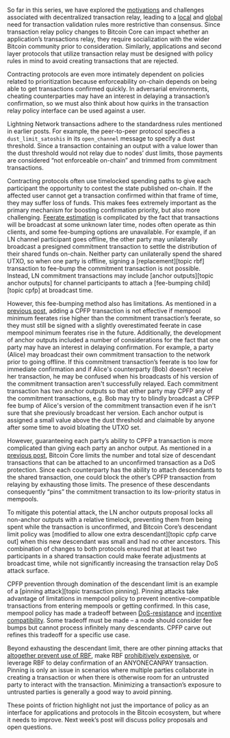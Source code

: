 So far in this series, we have explored the [motivations][policy01]
and challenges associated with decentralized transaction relay,
leading to a [local][policy05] and [global][policy07] need for
transaction validation rules more restrictive than consensus. Since
transaction relay policy changes to Bitcoin Core can impact whether an
application’s transactions relay, they require socialization with the
wider Bitcoin community prior to consideration. Similarly,
applications and second layer protocols that utilize transaction relay
must be designed with policy rules in mind to avoid creating
transactions that are rejected.

Contracting protocols are even more intimately dependent on policies
related to prioritization because enforceability on-chain depends on
being able to get transactions confirmed quickly. In adversarial
environments, cheating counterparties may have an interest in delaying
a transaction’s confirmation, so we must also think about how quirks
in the transaction relay policy interface can be used against a user.

Lightning Network transactions adhere to the standardness rules
mentioned in earlier posts. For example, the peer-to-peer protocol specifies a
`dust_limit_satoshis` in its
`open_channel` message to specify a dust threshold.
Since a transaction containing an output with a
value lower than the dust threshold would not relay due to nodes’ dust
limits, those payments are considered “not enforceable on-chain” and
trimmed from commitment transactions.

Contracting protocols often use timelocked spending paths to give each
participant the opportunity to contest the state published on-chain.
If the affected user cannot get a transaction confirmed within that
frame of time, they may suffer loss of funds. This makes fees
extremely important as the primary mechanism for boosting confirmation
priority, but also more challenging. [Feerate estimation][policy04] is
complicated by the fact that transactions will be broadcast at some
unknown later time, nodes often operate as thin clients, and some
fee-bumping options are unavailable. For example, if an LN channel
participant goes offline, the other party may unilaterally broadcast a
presigned commitment transaction to settle the distribution of their
shared funds on-chain. Neither party can unilaterally spend the shared
UTXO, so when one party is offline, signing a [replacement][topic rbf]
transaction to fee-bump the commitment transaction is not possible.
Instead, LN commitment transactions may include [anchor outputs][topic
anchor outputs] for channel participants to attach a [fee-bumping child][topic cpfp]
at broadcast time.

However, this fee-bumping method also has limitations. As mentioned in
a [previous post][policy06], adding a CPFP transaction is not
effective if mempool minimum feerates rise higher than the commitment
transaction’s feerate, so they must still be signed with a slightly
overestimated feerate in case mempool minimum feerates rise in the
future. Additionally, the development of anchor outputs included a
number of considerations for the fact that one party may have an
interest in delaying confirmation. For example, a party (Alice) may broadcast
their own commitment transaction to the network prior to going
offline. If this commitment transaction’s feerate is too low for
immediate confirmation and if Alice's counterparty (Bob) doesn't receive her transaction,
he may be confused when his broadcasts of his version of the
commitment transaction aren't successfully relayed.
Each commitment transaction has two anchor outputs so that either party
may CPFP any of the commitment transactions, e.g. Bob may try to blindly
broadcast a CPFP fee bump of Alice's version of the commitment
transaction even if he isn't sure that she previously broadcast her
version. Each anchor output is assigned a small value
above the dust threshold and claimable by anyone after some time to
avoid bloating the UTXO set.

However, guaranteeing each party’s ability to CPFP a transaction is
more complicated than giving each party an anchor output. As mentioned
in a [previous post][policy05], Bitcoin Core limits the number and
total size of descendant transactions that can be attached to an
unconfirmed transaction as a DoS protection. Since each counterparty
has the ability to attach descendants to the shared transaction, one
could block the other’s CPFP transaction from relaying by exhausting
those limits.  The presence of these descendants consequently “pins”
the commitment transaction to its low-priority status in mempools.

To mitigate this potential attack, the LN anchor outputs proposal
locks all non-anchor outputs with a relative timelock, preventing
them from being spent while the transaction is unconfirmed, and
Bitcoin Core’s descendant limit policy was [modified to allow one
extra descendant][topic cpfp carve out] when this new descendant was
small and had no other ancestors. This combination of changes to both
protocols ensured that at least two participants in a shared transaction could make
feerate adjustments at broadcast time, while not significantly
increasing the transaction relay DoS attack surface.

CPFP prevention through domination of the descendant limit is an
example of a [pinning attack][topic transaction pinning].  Pinning attacks take advantage of
limitations in mempool policy to prevent incentive-compatible
transactions from entering mempools or getting confirmed. In this
case, mempool policy has made a tradeoff between
[DoS-resistance][policy05] and [incentive compatibility][policy02].
Some tradeoff must be made – a node should consider fee bumps but
cannot process infinitely many descendants. CPFP carve out refines
this tradeoff for a specific use case.

Beyond exhausting the descendant limit, there are other pinning
attacks that [altogether prevent use of RBF][full rbf pinning], make
RBF [prohibitively expensive][rbf ml], or leverage RBF to delay
confirmation of an ANYONECANPAY transaction. Pinning is only an issue
in scenarios where multiple parties collaborate in creating a
transaction or when there is otherwise room for an untrusted party to
interact with the transaction. Minimizing a transaction’s exposure to
untrusted parties is generally a good way to avoid pinning.

These points of friction highlight not just the importance of policy
as an interface for applications and protocols in the Bitcoin
ecosystem, but where it needs to improve. Next week’s post will
discuss policy proposals and open questions.

[full rbf pinning]: https://lists.linuxfoundation.org/pipermail/lightning-dev/2021-May/003033.html
[rbf ml]: https://lists.linuxfoundation.org/pipermail/bitcoin-dev/2022-January/019817.html
[n25038 notes]: https://bitcoincore.reviews/25038
[policy01]: /en/newsletters/2023/05/17/#waiting-for-confirmation-1-why-do-we-have-a-mempool
[policy02]: /en/newsletters/2023/05/24/#waiting-for-confirmation-2-incentives
[policy04]: /en/newsletters/2023/06/07/#waiting-for-confirmation-4-feerate-estimation
[policy05]: /en/newsletters/2023/06/14/#waiting-for-confirmation-5-policy-for-protection-of-node-resources
[policy06]: /en/newsletters/2023/06/21/#waiting-for-confirmation-6-policy-consistency
[policy07]: /en/newsletters/2023/06/28/#waiting-for-confirmation-7-network-resources
